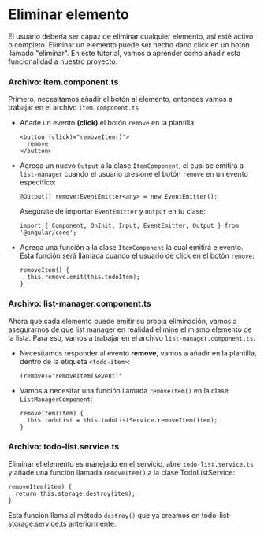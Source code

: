 # Eliminar elemento

El usuario debería ser capaz de eliminar cualquier elemento, así esté activo o completo. Eliminar un elemento puede ser hecho dand click en un botón llamado "eliminar". En este tutorial, vamos a aprender como añadir esta funcionalidad a nuestro proyecto.

### Archivo: item.component.ts
Primero, necesitamos añadir el botón al elemento, entonces vamos a trabajar en el archivo `item.component.ts`

- Añade un evento **(click)** el botón `remove` en la plantilla:
  ```
  <button (click)="removeItem()">
    remove
  </button>
  ```
- Agrega un nuevo `Output` a la clase `ItemComponent`, el cual se emitirá  a `list-manager` cuando el usuario presione el botón `remove` en un evento específico:
  ```
  @Output() remove:EventEmitter<any> = new EventEmitter();
  ```
  Asegúrate de importar `EventEmitter` y `Output` en tu clase:

  ```
  import { Component, OnInit, Input, EventEmitter, Output } from '@angular/core';
  ```
- Agrega una función a la clase `ItemComponent` la cual emitirá e evento. Esta función será llamada cuando el usuario de click en el botón `remove`:
  ```
  removeItem() {
    this.remove.emit(this.todoItem);
  }
  ```

### Archivo: list-manager.component.ts

Ahora que cada elemento puede emitir su propia eliminación, vamos a asegurarnos de que list manager en realidad elimine el mismo elemento de la lista. Para eso, vamos a trabajar en el archivo `list-manager.component.ts`.

- Necesitamos responder al evento **remove**, vamos a añadir en la plantilla, dentro de la etiqueta `<todo-item>`:
  ```
  (remove)="removeItem($event)"
  ```
- Vamos a necesitar una función llamada `removeItem()` en la clase `ListManagerComponent`:
  ```
  removeItem(item) {
    this.todoList = this.todoListService.removeItem(item);
  }
  ```

### Archivo: todo-list.service.ts

Eliminar el elemento es manejado en el servicio, abre `todo-list.service.ts` y añade una función llamada `removeItem()` a la clase TodoListService:

```
removeItem(item) {
  return this.storage.destroy(item);
}
```

Esta función llama al método `destroy()` que ya creamos en todo-list-storage.service.ts anteriormente.
